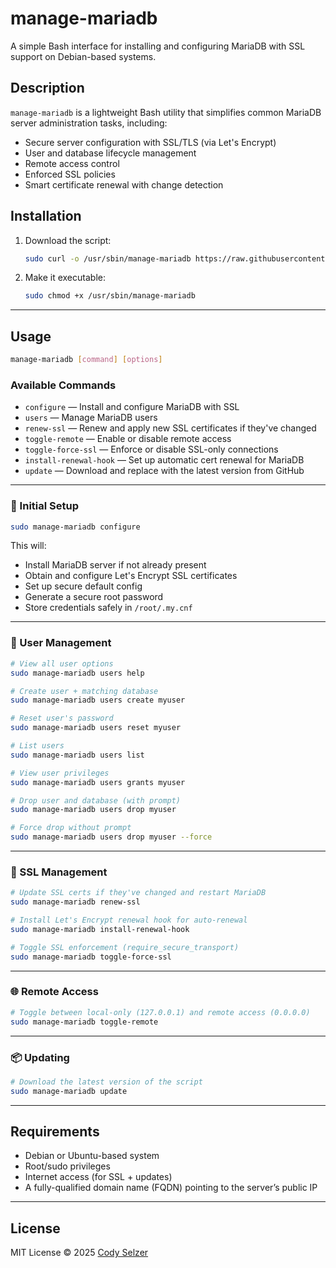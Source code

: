 # manage-mariadb

A simple Bash interface for installing and configuring MariaDB with SSL support on Debian-based systems.

## Description

`manage-mariadb` is a lightweight Bash utility that simplifies common MariaDB server administration tasks, including:

- Secure server configuration with SSL/TLS (via Let's Encrypt)
- User and database lifecycle management
- Remote access control
- Enforced SSL policies
- Smart certificate renewal with change detection

## Installation

1. Download the script:
   ```bash
   sudo curl -o /usr/sbin/manage-mariadb https://raw.githubusercontent.com/cselzer/manage-mariadb/main/manage-mariadb
   ```

2. Make it executable:
   ```bash
   sudo chmod +x /usr/sbin/manage-mariadb
   ```

---

## Usage

```bash
manage-mariadb [command] [options]
```

### Available Commands

- `configure` — Install and configure MariaDB with SSL
- `users` — Manage MariaDB users
- `renew-ssl` — Renew and apply new SSL certificates if they've changed
- `toggle-remote` — Enable or disable remote access
- `toggle-force-ssl` — Enforce or disable SSL-only connections
- `install-renewal-hook` — Set up automatic cert renewal for MariaDB
- `update` — Download and replace with the latest version from GitHub

---

### 🔧 Initial Setup

```bash
sudo manage-mariadb configure
```

This will:

- Install MariaDB server if not already present
- Obtain and configure Let's Encrypt SSL certificates
- Set up secure default config
- Generate a secure root password
- Store credentials safely in `/root/.my.cnf`

---

### 👤 User Management

```bash
# View all user options
sudo manage-mariadb users help

# Create user + matching database
sudo manage-mariadb users create myuser

# Reset user's password
sudo manage-mariadb users reset myuser

# List users
sudo manage-mariadb users list

# View user privileges
sudo manage-mariadb users grants myuser

# Drop user and database (with prompt)
sudo manage-mariadb users drop myuser

# Force drop without prompt
sudo manage-mariadb users drop myuser --force
```

---

### 🔐 SSL Management

```bash
# Update SSL certs if they've changed and restart MariaDB
sudo manage-mariadb renew-ssl

# Install Let's Encrypt renewal hook for auto-renewal
sudo manage-mariadb install-renewal-hook

# Toggle SSL enforcement (require_secure_transport)
sudo manage-mariadb toggle-force-ssl
```

---

### 🌐 Remote Access

```bash
# Toggle between local-only (127.0.0.1) and remote access (0.0.0.0)
sudo manage-mariadb toggle-remote
```

---

### 📦 Updating

```bash
# Download the latest version of the script
sudo manage-mariadb update
```

---

## Requirements

- Debian or Ubuntu-based system
- Root/sudo privileges
- Internet access (for SSL + updates)
- A fully-qualified domain name (FQDN) pointing to the server’s public IP

---

## License

MIT License © 2025 [Cody Selzer](https://github.com/cselzer)

